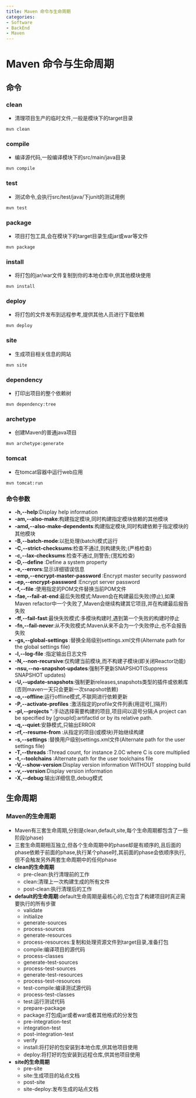 ```yaml
---
title: Maven 命令与生命周期
categories:
- Software
- BackEnd
- Maven
---
```

# Maven 命令与生命周期

## 命令

### clean

- 清理项目生产的临时文件,一般是模块下的target目录

```
mvn clean
```

### compile

- 编译源代码,一般编译模块下的src/main/java目录

```
mvn compile
```

### test

- 测试命令,会执行src/test/java/下junit的测试用例

```
mvn test
```

### package

- 项目打包工具,会在模块下的target目录生成jar或war等文件

```
mvn package
```

### install

- 将打包的jar/war文件复制到你的本地仓库中,供其他模块使用

```
mvn install
```

### deploy

- 将打包的文件发布到远程参考,提供其他人员进行下载依赖

```
mvn deploy
```

### site

- 生成项目相关信息的网站

```
mvn site
```

### dependency

- 打印出项目的整个依赖树

```
mvn dependency:tree
```

### archetype

- 创建Maven的普通java项目

```
mvn archetype:generate
```

### tomcat

- 在tomcat容器中运行web应用

```
mvn tomcat:run
```

### 命令参数

- **-h,--help**:Display help information
- **-am,--also-make**:构建指定模块,同时构建指定模块依赖的其他模块
- **-amd,--also-make-dependents**:构建指定模块,同时构建依赖于指定模块的其他模块
- **-B,--batch-mode**:以批处理(batch)模式运行
- **-C,--strict-checksums**:检查不通过,则构建失败;(严格检查)
- **-c,--lax-checksums**:检查不通过,则警告;(宽松检查)
- **-D,--define <arg>**:Define a system property
- **-e,--errors**:显示详细错误信息
- **-emp,--encrypt-master-password <arg>**:Encrypt master security password
- **-ep,--encrypt-password <arg>**:Encrypt server password
- **-f,--file <arg>**:使用指定的POM文件替换当前POM文件
- **-fae,--fail-at-end**:最后失败模式:Maven会在构建最后失败(停止),如果Maven refactor中一个失败了,Maven会继续构建其它项目,并在构建最后报告失败
- **-ff,--fail-fast**:最快失败模式:多模块构建时,遇到第一个失败的构建时停止
- **-fn,--fail-never**:从不失败模式:Maven从来不会为一个失败停止,也不会报告失败
- **-gs,--global-settings <arg>**:替换全局级别settings.xml文件(Alternate path for the global settings file)
- **-l,--log-file <arg>**:指定输出日志文件
- **-N,--non-recursive**:仅构建当前模块,而不构建子模块(即关闭Reactor功能)
- **-nsu,--no-snapshot-updates**:强制不更新SNAPSHOT(Suppress SNAPSHOT updates)
- **-U,--update-snapshots**:强制更新releases,snapshots类型的插件或依赖库(否则maven一天只会更新一次snapshot依赖)
- **-o,--offline**:运行offline模式,不联网进行依赖更新
- **-P,--activate-profiles <arg>**:激活指定的profile文件列表(用逗号[,]隔开)
- **-pl,--projects <arg>**":手动选择需要构建的项目,项目间以逗号分隔;A project can be specified by [groupId]:artifactId or by its relative path.
- **-q,--quiet**:安静模式,只输出ERROR
- **-rf,--resume-from <arg>**:从指定的项目(或模块)开始继续构建
- **-s,--settings <arg>**:替换用户级别settings.xml文件(Alternate path for the user settings file)
- **-T,--threads <arg>**:Thread count, for instance 2.0C where C is core multiplied
- **-t,--toolchains <arg>**:Alternate path for the user toolchains file
- **-V,--show-version**:Display version information WITHOUT stopping build
- **-v,--version**:Display version information
- **-X,--debug**:输出详细信息,debug模式

## 生命周期

### Maven的生命周期

- Maven有三套生命周期,分别是clean,default,site,每个生命周期都包含了一些阶段(phase)
- 三套生命周期相互独立,但各个生命周期中的phase却是有顺序的,且后面的phase依赖于前面的phase,执行某个phase时,其前面的phase会依顺序执行,但不会触发另外两套生命周期中的任何phase
- **clean的生命周期**
    - pre-clean:执行清理前的工作
    - clean:清理上一次构建生成的所有文件
    - post-clean:执行清理后的工作
- **default的生命周期**:default生命周期是最核心的,它包含了构建项目时真正需要执行的所有步骤
    - validate
    - initialize
    - generate-sources
    - process-sources
    - generate-resources
    - process-resources:复制和处理资源文件到target目录,准备打包
    - compile:编译项目的源代码
    - process-classes
    - generate-test-sources
    - process-test-sources
    - generate-test-resources
    - process-test-resources
    - test-compile:编译测试源代码
    - process-test-classes
    - test:运行测试代码
    - prepare-package
    - package:打包成jar或者war或者其他格式的分发包
    - pre-integration-test
    - integration-test
    - post-integration-test
    - verify
    - install:将打好的包安装到本地仓库,供其他项目使用
    - deploy:将打好的包安装到远程仓库,供其他项目使用
- **site的生命周期**
    - pre-site
    - site:生成项目的站点文档
    - post-site
    - site-deploy:发布生成的站点文档
